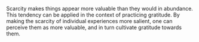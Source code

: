Scarcity makes things appear more valuable than they would in abundance. This tendency can be applied in the context of practicing gratitude. By making the scarcity of individual experiences more salient, one can perceive them as more valuable, and in turn cultivate gratitude towards them.
